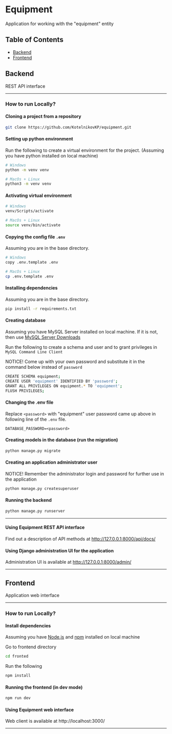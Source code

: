 # Equipment
Application for working with the "equipment" entity

## Table of Contents

- [Backend](#Backend)
- [Frontend](#Frontend)

## Backend

REST API interface

---

### How to run Locally?

#### Cloning a project from a repository

```bash
git clone https://github.com/KotelnikovKP/equipment.git
```

#### Setting up python environment

Run the following to create a virtual environment for the project. (Assuming you have python installed on local machine)

```bash
# Windows
python -m venv venv

# MacOs + Linux
python3 -m venv venv

```

#### Activating virtual environment

```bash
# Windows
venv/Scripts/activate

# MacOs + Linux
source venv/bin/activate
```

#### Copying the config file `.env`

Assuming you are in the base directory.

```bash
# Windows
copy .env.template .env

# MacOs + Linux
cp .env.template .env
```

#### Installing dependencies

Assuming you are in the base directory.

```bash
pip install -r requirements.txt
```

#### Creating database

Assuming you have MySQL Server installed on local machine. If it is not, then use [MySQL Server Downloads](http://www.mysql.com/downloads/mysql)

Run the following to create a schema and user and to grant privileges in `MySQL Command Line Client`

NOTICE! Come up with your own password and substitute it in the command below instead of `password`

```bash
CREATE SCHEMA equipment;
CREATE USER 'equipment' IDENTIFIED BY 'password';
GRANT ALL PRIVILEGES ON equipment.* TO 'equipment';
FLUSH PRIVILEGES;
```

#### Changing the .env file

Replace `<password>` with "equipment" user password came up above in following line of the `.env` file.

```text
DATABASE_PASSWORD=<password>
```

#### Creating models in the database (run the migration)

```bash
python manage.py migrate 
```

#### Creating an application administrator user

NOTICE! Remember the administrator login and password for further use in the application

```bash
python manage.py createsuperuser
```

#### Running the backend

```bash
python manage.py runserver 
```

---

#### Using Equipment REST API interface

Find out a description of API methods at http://127.0.0.1:8000/api/docs/

#### Using Django administration UI for the application

Administration UI is available at http://127.0.0.1:8000/admin/

---

## Frontend

Application web interface 

---

### How to run Locally?

#### Install dependencies

Assuming you have [Node.js](https://nodejs.org/) and [npm](https://www.npmjs.com/) installed on local machine

Go to frontend directory

```bash
cd fronted
```

Run the following

```bash
npm install
```

#### Running the frontend (in dev mode)

```bash
npm run dev
```

#### Using Equipment web interface

Web client is available at http://localhost:3000/

---